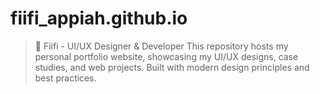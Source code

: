 # fiifi_appiah.github.io
> 🌟 Fiifi - UI/UX Designer &amp; Developer This repository hosts my personal portfolio website, showcasing my UI/UX designs, case studies, and web projects. Built with modern design principles and best practices.
